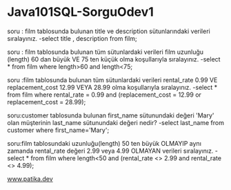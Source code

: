 # Java101SQL-SorguOdev1

soru : film tablosunda bulunan title ve description sütunlarındaki verileri sıralayınız.
-select title , description from film;

soru : film tablosunda bulunan tüm sütunlardaki verileri film uzunluğu (length) 60 dan büyük VE 75 ten küçük olma koşullarıyla sıralayınız.
-select * from film where length>60 and length<75;

soru :film tablosunda bulunan tüm sütunlardaki verileri rental_rate 0.99 VE replacement_cost 12.99 VEYA 28.99 olma koşullarıyla sıralayınız.
-select * from film where rental_rate = 0.99 and (replacement_cost = 12.99 or replacement_cost  = 28.99);

soru:customer tablosunda bulunan first_name sütunundaki değeri 'Mary' olan müşterinin last_name sütunundaki değeri nedir?
-select last_name from customer where first_name='Mary';

soru:film tablosundaki uzunluğu(length) 50 ten büyük OLMAYIP aynı zamanda rental_rate değeri 2.99 veya 4.99 OLMAYAN verileri sıralayınız.
-select * from film where length<50 and (rental_rate <> 2.99 and rental_rate <> 4.99);

www.patika.dev